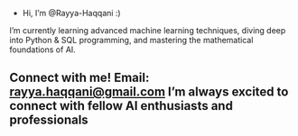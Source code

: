 - Hi, I’m @Rayya-Haqqani :)

I’m currently learning advanced machine learning techniques, diving deep into Python & SQL programming, and mastering the mathematical foundations of AI. 

Connect with me!
Email: rayya.haqqani@gmail.com 
I’m always excited to connect with fellow AI enthusiasts and professionals
-
<!---
Rayya-Haqqani/Rayya-Haqqani is a ✨ special ✨ repository because its `README.md` (this file) appears on your GitHub profile.
You can click the Preview link to take a look at your changes.
--->
